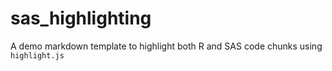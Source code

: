 # sas_highlighting

A demo markdown template to highlight both R and SAS code chunks using `highlight.js`
